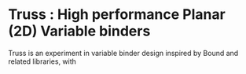 # Truss : High performance Planar (2D) Variable binders

Truss is an experiment in variable binder design inspired by Bound
and related libraries, with
